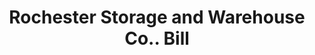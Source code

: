 ---
doi: 10.7916/D8G462D7
date_other: '1910'
date_other_textual: 1910-1919
form: printed ephemera
genre:
- Invoices
name:
- Rochester Storage and Warehouse Co.
object_in_context_url: https://biggert.cul.columbia.edu/items/view/ave_biggert_01189
subject_hierarchical_geographic:
- Rochester, New York, United States
subject_name:
- Rochester Storage and Warehouse Co.
title: Rochester Storage and Warehouse Co.. Bill
sort_title: Rochester Storage and Warehouse Co.. Bill
call_number: ave_biggert_01189
coordinates:
- 43.16555555555556,-77.61138888888888
pid: ave_biggert_01189
identifiers: ave_biggert_01189
thumbnail: https://derivativo-1.library.columbia.edu/iiif/2/ldpd:343468/full/!256,256/0/native.jpg
permalink: "/items/ave_biggert_01189/"
layout: iiif-image-page
---